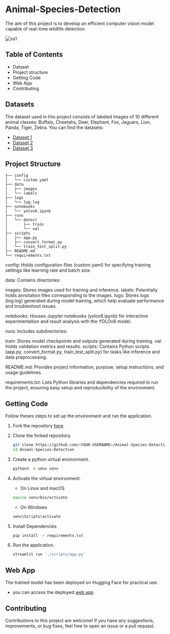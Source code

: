# Animal-Species-Detection
The aim of this project is to develop an efficient computer vision model capable of real-time wildlife detection.

![ss1](https://github.com/vsspatil/Animal-species-detection-/assets/161450181/97b7080a-7ecb-46e3-8b70-fd66c0cab03e)



## Table of Contents
* Dataset
* Project structure
* Getting Code
* Web App
* Contributing


## Datasets
The dataset used in this project consists of labeled images of 10 different animal classes: Buffalo, Cheetahs, Deer, Elephant, Fox, Jaguars, Lion, Panda, Tiger, Zebra. You can find the datasets: 
- [Dataset 1](https://www.kaggle.com/datasets/biancaferreira/african-wildlife)
- [Dataset 2](https://www.kaggle.com/datasets/brsdincer/danger-of-extinction-animal-image-set)
- [Dataset 3](https://www.kaggle.com/datasets/antoreepjana/animals-detection-images-dataset )

## Project Structure
    ├── config
    │   └── custom.yaml    
    ├── data
    │   ├── images         
    │   └── labels         
    ├── logs
    │   └── log.log      
    ├── notebooks
    │   └── yolov8.ipynb
    ├── runs
    │   └── detect
    │       ├── train
    │       └── val
    ├── scripts
    │   ├── app.py
    │   ├── convert_format.py
    │   └── train_test_split.py
    ├── README.md
    └── requirements.txt

config: Holds configuration files (custom.yaml) for specifying training settings like learning rate and batch size.

data: Contains directories:

images: Stores images used for training and inference.
labels: Potentially holds annotation files corresponding to the images.
logs: Stores logs (log.log) generated during model training, which help evaluate performance and troubleshoot issues.

notebooks: Houses Jupyter notebooks (yolov8.ipynb) for interactive experimentation and result analysis with the YOLOv8 model.

runs: Includes subdirectories:

train: Stores model checkpoints and outputs generated during training.
val: Holds validation metrics and results.
scripts: Contains Python scripts (app.py, convert_format.py, train_test_split.py) for tasks like inference and data preprocessing.

README.md: Provides project information, purpose, setup instructions, and usage guidelines.

requirements.txt: Lists Python libraries and dependencies required to run the project, ensuring easy setup and reproducibility of the environment.


## Getting Code
Follow theses steps to set up the environment and run the application.
1. Fork the repository [here](https://github.com/ldebele/animal-Species-Detection).
2. Clone the forked repository.
    ```bash
    git clone https://github.com/<YOUR-USERNAME>/Animal-Species-Detection
    cd Animal-Species-Detection
    ```

3. Create a python virtual environment.
    ``` bash
    python3 -m venv venv
    ```

4. Activate the virtual environment.

    - On Linux and macOS
    ``` bash
    source venv/bin/activate
    ```
    - On Windows
    ``` bash
    venv\Scripts\activate
    ```

5. Install Dependencies
    ```bash
    pip install -r requirements.txt
    ```
6. Run the application.
    ```python
    streamlit run './scripts/app.py'
    ```

## Web App
The trained model has been deployed on Hugging Face for practical use.
- you can access the deployed [web app](http://localhost:8501/)

## Contributing
Contributions to this project are welcome! If you have any suggestions, improvements, or bug fixes, feel free to open an issue or a pull request.
